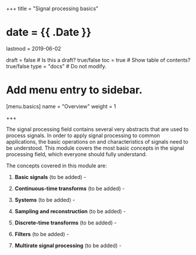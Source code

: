 +++
title = "Signal processing basics"

# date = {{ .Date }}
lastmod = 2019-06-02

draft = false  # Is this a draft? true/false
toc = true  # Show table of contents? true/false
type = "docs"  # Do not modify.

# Add menu entry to sidebar.
[menu.basics]
  name = "Overview"
  weight = 1

+++

The signal processing field contains several very abstracts that are used to process signals.
In order to apply signal processing to common applications, the basic operations on and characteristics of signals need to be understood.
This module covers the most basic concepts in the signal processing field, which everyone should fully understand.

The concepts covered in this module are:

1. **Basic signals** (to be added) -

2. **Continuous-time transforms** (to be added) -

3. **Systems** (to be added) -

4. **Sampling and reconstruction** (to be added) -

5. **Discrete-time transforms** (to be added) -

6. **Filters** (to be added) -

7. **Multirate signal processing** (to be added) -
